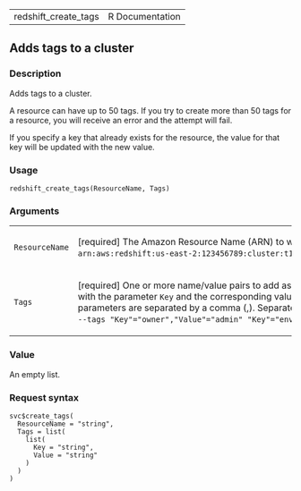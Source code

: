 <table style="width: 100%;">
<tbody>
<tr class="odd">
<td>redshift_create_tags</td>
<td style="text-align: right;">R Documentation</td>
</tr>
</tbody>
</table>

## Adds tags to a cluster

### Description

Adds tags to a cluster.

A resource can have up to 50 tags. If you try to create more than 50
tags for a resource, you will receive an error and the attempt will
fail.

If you specify a key that already exists for the resource, the value for
that key will be updated with the new value.

### Usage

    redshift_create_tags(ResourceName, Tags)

### Arguments

<table>
<colgroup>
<col style="width: 35%" />
<col style="width: 65%" />
</colgroup>
<tbody>
<tr class="odd">
<td><code
id="redshift_create_tags_:_ResourceName">ResourceName</code></td>
<td><p>[required] The Amazon Resource Name (ARN) to which you want to
add the tag or tags. For example,
<code>arn:aws:redshift:us-east-2:123456789:cluster:t1</code>.</p></td>
</tr>
<tr class="even">
<td><code id="redshift_create_tags_:_Tags">Tags</code></td>
<td><p>[required] One or more name/value pairs to add as tags to the
specified resource. Each tag name is passed in with the parameter
<code>Key</code> and the corresponding value is passed in with the
parameter <code>Value</code>. The <code>Key</code> and
<code>Value</code> parameters are separated by a comma (,). Separate
multiple tags with a space. For example, <code
style="white-space: pre;">⁠--tags "Key"="owner","Value"="admin" "Key"="environment","Value"="test" "Key"="version","Value"="1.0"⁠</code>.</p></td>
</tr>
</tbody>
</table>

### Value

An empty list.

### Request syntax

    svc$create_tags(
      ResourceName = "string",
      Tags = list(
        list(
          Key = "string",
          Value = "string"
        )
      )
    )
